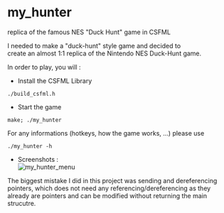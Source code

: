 # my_hunter
replica of the famous NES "Duck Hunt" game in CSFML  
  
I needed to make a "duck-hunt" style game and decided to  
create an almost 1:1 replica of the Nintendo NES Duck-Hunt game.  
  
In order to play, you will :
  
* Install the CSFML Library  
```
./build_csfml.h
```  
  
* Start the game
```
make; ./my_hunter
```  
  
For any informations (hotkeys, how the game works, ...) please use  
  
```
./my_hunter -h
```  
  
* Screenshots :  
![my_hunter_menu](https://raw.github.com/pironc/my_hunter/master/screenshots/my_hunter_menu.png "my_hunter game menu")

The biggest mistake I did in this project was sending and dereferencing  
pointers, which does not need any referencing/dereferencing as they  
already are pointers and can be modified without returning the main strucutre.